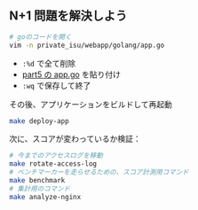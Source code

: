 ## N+1 問題を解決しよう

```bash
# goのコードを開く
vim -n private_isu/webapp/golang/app.go
```

- `:%d` で全て削除
- [part5 の app.go](/lecture/part5/app.go) を貼り付け
- `:wq` で保存して終了

その後、アプリケーションをビルドして再起動

```bash
make deploy-app
```

次に、スコアが変わっているか検証：

```bash
# 今までのアクセスログを移動
make rotate-access-log
# ベンチマーカーを走らせるための、スコア計測用コマンド
make benchmark
# 集計用のコマンド
make analyze-nginx
```
